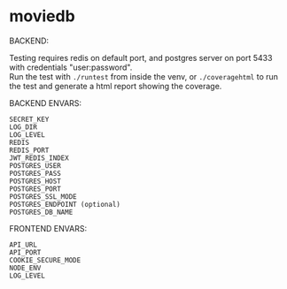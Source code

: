 # moviedb


BACKEND:


Testing requires redis on default port, and postgres server on port 5433 with 
credentials "user:password".  
Run the test with `./runtest` from inside the venv, or `./coveragehtml` to run 
the test and generate a html report showing the coverage.


BACKEND ENVARS:  
```
SECRET_KEY
LOG_DIR
LOG_LEVEL
REDIS
REDIS_PORT
JWT_REDIS_INDEX
POSTGRES_USER
POSTGRES_PASS
POSTGRES_HOST
POSTGRES_PORT
POSTGRES_SSL_MODE
POSTGRES_ENDPOINT (optional)
POSTGRES_DB_NAME
```

FRONTEND ENVARS:  
```
API_URL
API_PORT
COOKIE_SECURE_MODE
NODE_ENV
LOG_LEVEL
```
